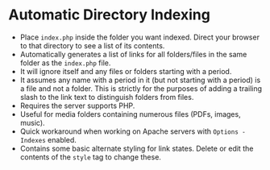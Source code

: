# Automatic Directory Indexing

* Place `index.php` inside the folder you want indexed. Direct your browser to that directory to see a list of its contents.
* Automatically generates a list of links for all folders/files in the same folder as the `index.php` file.
* It will ignore itself and any files or folders starting with a period.
* It assumes any name with a period in it (but not starting with a period) is a file and not a folder. This is strictly for the purposes of adding a trailing slash to the link text to distinguish folders from files.
* Requires the server supports PHP.
* Useful for media folders containing numerous files (PDFs, images, music).
* Quick workaround when working on Apache servers with `Options -Indexes` enabled.
* Contains some basic alternate styling for link states. Delete or edit the contents of the `style` tag to change these.
